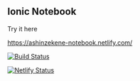## Ionic Notebook

Try it here 

https://ashinzekene-notebook.netlify.com/

[![Build Status](https://travis-ci.com/ashinzekene/notebook.svg?token=NZ9bRAtxPTjYc4NsqPws&branch=master)](https://travis-ci.com/ashinzekene/notebook)

[![Netlify Status](https://api.netlify.com/api/v1/badges/75b7c823-b084-4ad9-9142-2052b3b39c29/deploy-status)](https://app.netlify.com/sites/ashinzekene-notebook/deploys)